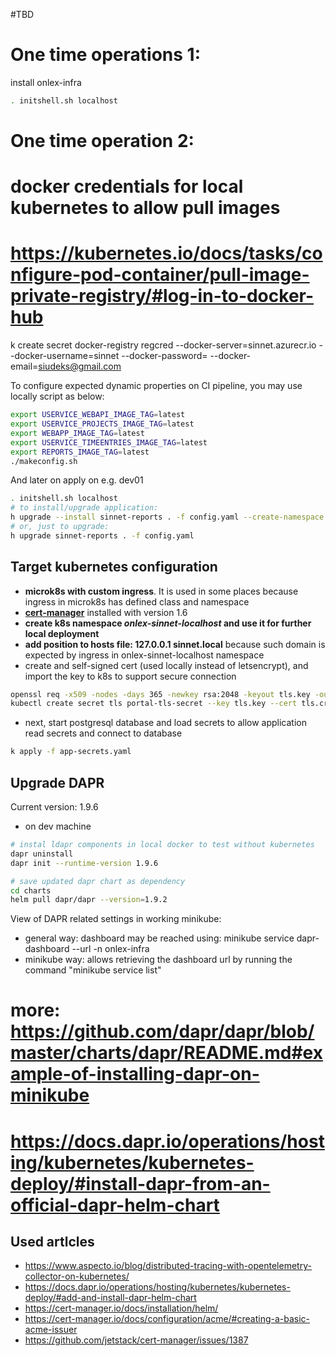 #TBD


# One time operations 1:
install onlex-infra


```bash
. initshell.sh localhost
```

# One time operation 2:
# docker credentials for local kubernetes to allow pull images
# https://kubernetes.io/docs/tasks/configure-pod-container/pull-image-private-registry/#log-in-to-docker-hub
k create secret docker-registry regcred --docker-server=sinnet.azurecr.io --docker-username=sinnet --docker-password=<access key> --docker-email=siudeks@gmail.com

To configure expected dynamic properties on CI pipeline, you may use locally script as below:
```bash
export USERVICE_WEBAPI_IMAGE_TAG=latest
export USERVICE_PROJECTS_IMAGE_TAG=latest
export WEBAPP_IMAGE_TAG=latest
export USERVICE_TIMEENTRIES_IMAGE_TAG=latest
export REPORTS_IMAGE_TAG=latest
./makeconfig.sh
```
And later on apply on e.g. dev01
```bash
. initshell.sh localhost
# to install/upgrade application:
h upgrade --install sinnet-reports . -f config.yaml --create-namespace
# or, just to upgrade:
h upgrade sinnet-reports . -f config.yaml

```

##
## Target kubernetes configuration
- **microk8s with custom ingress**. It is used in some places because ingress in microk8s has defined class and namespace
- **[cert-manager](https://cert-manager.io/)** installed with version 1.6
- **create k8s namespace *onlex-sinnet-localhost* and use it for further local deployment**
- **add position to hosts file: 127.0.0.1 sinnet.local** because such domain is expected by ingress in onlex-sinnet-localhost namespace
- create and self-signed cert (used locally instead of letsencrypt), and import the key to k8s to support secure connection
```bash
openssl req -x509 -nodes -days 365 -newkey rsa:2048 -keyout tls.key -out tls.crt -subj "/CN=sinnet.local/O=sinnet.local"
kubectl create secret tls portal-tls-secret --key tls.key --cert tls.crt -n onlex-sinnet-localhost
```
- next, start postgresql database and load secrets to allow application read secrets and connect to database
```bash
k apply -f app-secrets.yaml
```

## Upgrade DAPR
Current version: 1.9.6

- on dev machine
```bash
# instal ldapr components in local docker to test without kubernetes
dapr uninstall
dapr init --runtime-version 1.9.6

# save updated dapr chart as dependency
cd charts
helm pull dapr/dapr --version=1.9.2

```

View of DAPR related settings in working minikube:
- general way: dashboard may be reached using: minikube service dapr-dashboard --url -n onlex-infra
- minikube way: allows retrieving the dashboard url by running the command "minikube service list"
# more: https://github.com/dapr/dapr/blob/master/charts/dapr/README.md#example-of-installing-dapr-on-minikube
#       https://docs.dapr.io/operations/hosting/kubernetes/kubernetes-deploy/#install-dapr-from-an-official-dapr-helm-chart


## Used artlcles
- https://www.aspecto.io/blog/distributed-tracing-with-opentelemetry-collector-on-kubernetes/
- https://docs.dapr.io/operations/hosting/kubernetes/kubernetes-deploy/#add-and-install-dapr-helm-chart
- https://cert-manager.io/docs/installation/helm/
- https://cert-manager.io/docs/configuration/acme/#creating-a-basic-acme-issuer
- https://github.com/jetstack/cert-manager/issues/1387
